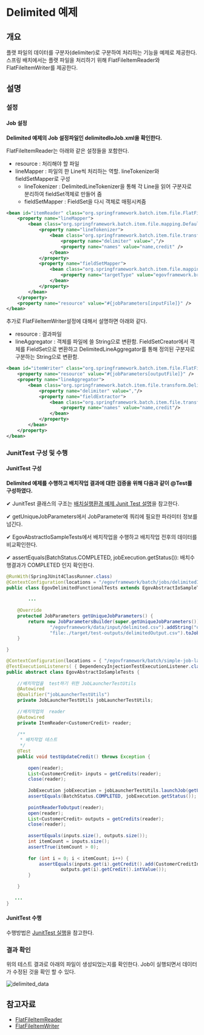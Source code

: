 # Delimited 예제

## 개요
플랫 파일의 데이터를 구분자(delimiter)로 구분하여 처리하는 기능을 예제로 제공한다. 스프링 배치에서는 플랫 파일을 처리하기 위해 FlatFileItemReader와 FlatFileItemWriter를 제공한다.

## 설명
### 설정
#### Job 설정
<b>Delimited 예제의 Job 설정파일인 delimitedIoJob.xml을 확인한다.</b>

FlatFileItemReader는 아래와 같은 설정들을 포함한다.

- resource : 처리해야 할 파일
- lineMapper : 파일의 한 Line씩 처리하는 역할. lineTokenizer와 fieldSetMapper로 구성
  - lineTokenizer : DelimitedLineTokenizer을 통해 각 Line을 읽어 구분자로 분리하여 fieldSet객체로 만들어 줌
  - fieldSetMapper : FieldSet을 다시 객체로 매핑시켜줌

```xml
<bean id="itemReader" class="org.springframework.batch.item.file.FlatFileItemReader" scope="step">
	<property name="lineMapper">
		<bean class="org.springframework.batch.item.file.mapping.DefaultLineMapper">
			<property name="lineTokenizer">
				<bean class="org.springframework.batch.item.file.transform.DelimitedLineTokenizer">
					<property name="delimiter" value=","/>
					<property name="names" value="name,credit" />
				</bean>
			</property>
			<property name="fieldSetMapper">
				<bean class="org.springframework.batch.item.file.mapping.BeanWrapperFieldSetMapper">
					<property name="targetType" value="egovframework.brte.sample.common.domain.trade.CustomerCredit" />	
				</bean>
			</property>
		</bean>
	</property>
	<property name="resource" value="#{jobParameters[inputFile]}" />
</bean>
```

추가로 FlatFileItemWriter설정에 대해서 설명하면 아래와 같다.

- resource : 결과파일
- lineAggregator : 객체를 파일에 쓸 String으로 변환함. FieldSetCreator에서 객체를 FieldSet으로 변환하고 DelimitedLineAggregator를 통해 정의된 구분자로 구분하는 String으로 변환함.

```xml
<bean id="itemWriter" class="org.springframework.batch.item.file.FlatFileItemWriter" scope="step">
	<property name="resource" value="#{jobParameters[outputFile]}" />
	<property name="lineAggregator">
		<bean class="org.springframework.batch.item.file.transform.DelimitedLineAggregator">
			<property name="delimiter" value=","/>
			<property name="fieldExtractor">
				<bean class="org.springframework.batch.item.file.transform.BeanWrapperFieldExtractor">
					<property name="names" value="name,credit"/>					
				</bean>
			</property>
		</bean>
	</property>
</bean>
```

### JunitTest 구성 및 수행
#### JunitTest 구성
<b>Delimited 예제를 수행하고 배치작업 결과에 대한 검증을 위해 다음과 같이 @Test를 구성하였다.</b>

✔ JunitTest 클래스의 구조는 [배치실행환경 예제 Junit Test 설명](./batch-example-run_junit_test.md)을 참고한다.

✔ getUniqueJobParameters에서 JobParameter에 쿼리에 필요한 파라미터 정보를 넘긴다.

✔ EgovAbstractIoSampleTests에서 배치작업을 수행하고 배치작업 전후의 데이터를 비교확인한다.

✔ assertEquals(BatchStatus.COMPLETED, jobExecution.getStatus()): 배치수행결과가 COMPLETED 인지 확인한다.

```java
@RunWith(SpringJUnit4ClassRunner.class)
@ContextConfiguration(locations = "/egovframework/batch/jobs/delimitedIoJob.xml")
public class EgovDelimitedFunctionalTests extends EgovAbstractIoSampleTests {
 
        ...
 
	@Override
	protected JobParameters getUniqueJobParameters() {
		return new JobParametersBuilder(super.getUniqueJobParameters()).addString("inputFile",
				"/egovframework/data/input/delimited.csv").addString("outputFile",
				"file:./target/test-outputs/delimitedOutput.csv").toJobParameters();
	}
 
}
```

```java
@ContextConfiguration(locations = { "/egovframework/batch/simple-job-launcher-context.xml", "/egovframework/batch/job-runner-context.xml"})
@TestExecutionListeners( { DependencyInjectionTestExecutionListener.class, StepScopeTestExecutionListener.class })
public abstract class EgovAbstractIoSampleTests {
 
	//배치작업을  test하기 위한 JobLauncherTestUtils
	@Autowired
	@Qualifier("jobLauncherTestUtils")
	private JobLauncherTestUtils jobLauncherTestUtils;
 
	//배치작업의  reader
	@Autowired
	private ItemReader<CustomerCredit> reader;
 
	/**
	 * 배치작업 테스트
	 */
	@Test
	public void testUpdateCredit() throws Exception {
 
		open(reader);
		List<CustomerCredit> inputs = getCredits(reader);
		close(reader);
 
		JobExecution jobExecution = jobLauncherTestUtils.launchJob(getUniqueJobParameters());
		assertEquals(BatchStatus.COMPLETED, jobExecution.getStatus());
 
		pointReaderToOutput(reader);
		open(reader);
		List<CustomerCredit> outputs = getCredits(reader);
		close(reader);
 
		assertEquals(inputs.size(), outputs.size());
		int itemCount = inputs.size();
		assertTrue(itemCount > 0);
 
		for (int i = 0; i < itemCount; i++) {
			assertEquals(inputs.get(i).getCredit().add(CustomerCreditIncreaseProcessor.FIXED_AMOUNT).intValue(),
					outputs.get(i).getCredit().intValue());
		}
 
	}
 
   ...
}
```

#### JunitTest 수행
수행방법은 [JunitTest 실행](https://www.egovframe.go.kr/wiki/doku.php?id=egovframework:dev2:tst:test_case)을 참고한다.

### 결과 확인
위의 테스트 결과로 아래의 파일이 생성되었는지를 확인한다. Job이 실행되면서 데이터가 수정된 것을 확인 할 수 있다.

![delimited_data](../images/delimited_data.png)

## 참고자료
- [FlatFileItemReader](./batch-core-item_reader.md)
- [FlatFileItemWriter](./batch-core-item_writer.md)